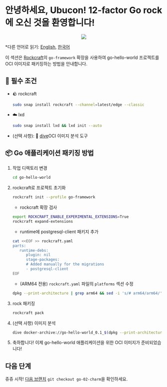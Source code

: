 # 안녕하세요, Ubucon! 12-factor Go rock에 오신 것을 환영합니다!

<p align="center">
    <img src="https://encrypted-tbn0.gstatic.com/images?q=tbn:ANd9GcQt_7ioYr9T6uh35rT46Z_cyNVtMM_SgbHppA&s">
</p>

\*다른 언어로 읽기: [English](README.md), [한국어](README.ko.md)

이 섹션은 [Rockcraft](https://github.com/canonical/rockcraft)의 `go-framework` 확장을 사용하여 go-hello-world 프로젝트를 OCI 이미지로 패키징하는 방법을 안내합니다.

## 📝 필수 조건

- 🪨 rockcraft
  ```bash
  sudo snap install rockcraft --channel=latest/edge --classic
  ```
- ☁️ lxd
  ```bash
  sudo snap install lxd && lxd init --auto
  ```
- (선택 사항): 🤿 [dive](https://github.com/wagoodman/dive)OCI 이미지 분석 도구

## 📦 Go 애플리케이션 패키징 방법

1. 작업 디렉토리 변경
   ```bash
   cd go-hello-world
   ```
2. rockcraft로 프로젝트 초기화
   ```bash
   rockcraft init --profile go-framework
   ```
   - rockcraft 확장 검사
   ```bash
   export ROCKCRAFT_ENABLE_EXPERIMENTAL_EXTENSIONS=True
   rockcraft expand-extensions
   ```
   - runtime에 postgresql-client 패키지 추가
   ```bash
   cat <<EOF >> rockcraft.yaml
   parts:
      runtime-debs:
         plugin: nil
         stage-packages:
         # Added manually for the migrations
         - postgresql-client
   EOF
   ```
   - (ARM64 전용) `rockcraft.yaml` 파일의 `platforms` 섹션 수정
   ```bash
   dpkg --print-architecture | grep arm64 && sed -i 's/# arm64/arm64/' rockcraft.yaml
   ```
3. rock 패키징
   ```bash
   rockcraft pack
   ```
3. (선택 사항) 이미지 분석
   ```bash
   dive docker-archive://go-hello-world_0.1_$(dpkg --print-architecture).rock
   ```
6. 축하합니다! 이제 go-hello-world 애플리케이션을 위한 OCI 이미지가 준비되었습니다!

## 다음 단계

쥬쥬 시작! [다음 브랜치](https://github.com/yanksyoon/hello-ubucon/tree/go-02-charm) `git checkout go-02-charm`을 확인하세요.
